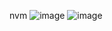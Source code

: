 nvm
![image](https://github.com/user-attachments/assets/bf823eb0-ffe7-4d4c-93ea-3b7f5862eece)
![image](https://github.com/user-attachments/assets/13f995bf-dc25-4cb2-abde-b286906ffe1f)
